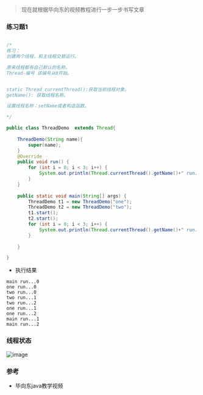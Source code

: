 > 现在就根据毕向东的视频教程进行一步一步书写文章

### 练习题1
```java

/*
练习：
创建两个线程，和主线程交替运行。

原来线程都有自己默认的名称。
Thread-编号 该编号从0开始。


static Thread currentThread():获取当前线程对象。
getName(): 获取线程名称。

设置线程名称：setName或者构造函数。

*/

public class ThreadDemo  extends Thread{
	
	ThreadDemo(String name){
		super(name);
	}
	@Override
	public void run() {
		for (int i = 0; i < 3; i++) {
			System.out.println(Thread.currentThread().getName()+" run..."+i);
		}
	}
	
	public static void main(String[] args) {
		ThreadDemo t1 = new ThreadDemo("one");
		ThreadDemo t2 = new ThreadDemo("two");
		t1.start();
		t2.start();
		for (int i = 0; i < 3; i++) {
			System.out.println(Thread.currentThread().getName()+" run..."+i);
		}
		
	}

}
```
- 执行结果
```
main run...0
one run...0
two run...0
two run...1
two run...2
one run...1
one run...2
main run...1
main run...2
```

### 线程状态

![image](http://p2dozdum2.bkt.clouddn.com/%E7%BA%BF%E7%A8%8B%E7%8A%B6%E6%80%81.png)

### 参考
- 毕向东java教学视频